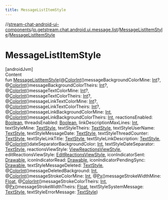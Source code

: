 ```yaml
---
title: MessageListItemStyle
---
```

//[stream-chat-android-ui-components](../../../index.md)/[io.getstream.chat.android.ui.message.list](../index.md)/[MessageListItemStyle](index.md)/[MessageListItemStyle](MessageListItemStyle.md)



# MessageListItemStyle  
[androidJvm]  
Content  
fun [MessageListItemStyle](MessageListItemStyle.md)(@[ColorInt](https://developer.android.com/reference/kotlin/androidx/annotation/ColorInt.html)()messageBackgroundColorMine: [Int](https://kotlinlang.org/api/latest/jvm/stdlib/kotlin/-int/index.html)?, @[ColorInt](https://developer.android.com/reference/kotlin/androidx/annotation/ColorInt.html)()messageBackgroundColorTheirs: [Int](https://kotlinlang.org/api/latest/jvm/stdlib/kotlin/-int/index.html)?, @[ColorInt](https://developer.android.com/reference/kotlin/androidx/annotation/ColorInt.html)()messageTextColorMine: [Int](https://kotlinlang.org/api/latest/jvm/stdlib/kotlin/-int/index.html)?, @[ColorInt](https://developer.android.com/reference/kotlin/androidx/annotation/ColorInt.html)()messageTextColorTheirs: [Int](https://kotlinlang.org/api/latest/jvm/stdlib/kotlin/-int/index.html)?, @[ColorInt](https://developer.android.com/reference/kotlin/androidx/annotation/ColorInt.html)()messageLinkTextColorMine: [Int](https://kotlinlang.org/api/latest/jvm/stdlib/kotlin/-int/index.html)?, @[ColorInt](https://developer.android.com/reference/kotlin/androidx/annotation/ColorInt.html)()messageLinkTextColorTheirs: [Int](https://kotlinlang.org/api/latest/jvm/stdlib/kotlin/-int/index.html)?, @[ColorInt](https://developer.android.com/reference/kotlin/androidx/annotation/ColorInt.html)()messageLinkBackgroundColorMine: [Int](https://kotlinlang.org/api/latest/jvm/stdlib/kotlin/-int/index.html), @[ColorInt](https://developer.android.com/reference/kotlin/androidx/annotation/ColorInt.html)()messageLinkBackgroundColorTheirs: [Int](https://kotlinlang.org/api/latest/jvm/stdlib/kotlin/-int/index.html), reactionsEnabled: [Boolean](https://kotlinlang.org/api/latest/jvm/stdlib/kotlin/-boolean/index.html), threadsEnabled: [Boolean](https://kotlinlang.org/api/latest/jvm/stdlib/kotlin/-boolean/index.html), linkDescriptionMaxLines: [Int](https://kotlinlang.org/api/latest/jvm/stdlib/kotlin/-int/index.html), textStyleMine: [TextStyle](../../io.getstream.chat.android.ui.common.style/TextStyle/index.md), textStyleTheirs: [TextStyle](../../io.getstream.chat.android.ui.common.style/TextStyle/index.md), textStyleUserName: [TextStyle](../../io.getstream.chat.android.ui.common.style/TextStyle/index.md), textStyleMessageDate: [TextStyle](../../io.getstream.chat.android.ui.common.style/TextStyle/index.md), textStyleThreadCounter: [TextStyle](../../io.getstream.chat.android.ui.common.style/TextStyle/index.md), textStyleLinkTitle: [TextStyle](../../io.getstream.chat.android.ui.common.style/TextStyle/index.md), textStyleLinkDescription: [TextStyle](../../io.getstream.chat.android.ui.common.style/TextStyle/index.md), @[ColorInt](https://developer.android.com/reference/kotlin/androidx/annotation/ColorInt.html)()dateSeparatorBackgroundColor: [Int](https://kotlinlang.org/api/latest/jvm/stdlib/kotlin/-int/index.html), textStyleDateSeparator: [TextStyle](../../io.getstream.chat.android.ui.common.style/TextStyle/index.md), reactionsViewStyle: [ViewReactionsViewStyle](../../io.getstream.chat.android.ui.message.list.reactions.view/ViewReactionsViewStyle/index.md), editReactionsViewStyle: [EditReactionsViewStyle](../../io.getstream.chat.android.ui.message.list.reactions.edit/EditReactionsViewStyle/index.md), iconIndicatorSent: [Drawable](https://developer.android.com/reference/kotlin/android/graphics/drawable/Drawable.html), iconIndicatorRead: [Drawable](https://developer.android.com/reference/kotlin/android/graphics/drawable/Drawable.html), iconIndicatorPendingSync: [Drawable](https://developer.android.com/reference/kotlin/android/graphics/drawable/Drawable.html), textStyleMessageDeleted: [TextStyle](../../io.getstream.chat.android.ui.common.style/TextStyle/index.md), @[ColorInt](https://developer.android.com/reference/kotlin/androidx/annotation/ColorInt.html)()messageDeletedBackground: [Int](https://kotlinlang.org/api/latest/jvm/stdlib/kotlin/-int/index.html), @[ColorInt](https://developer.android.com/reference/kotlin/androidx/annotation/ColorInt.html)()messageStrokeColorMine: [Int](https://kotlinlang.org/api/latest/jvm/stdlib/kotlin/-int/index.html), @[Px](https://developer.android.com/reference/kotlin/androidx/annotation/Px.html)()messageStrokeWidthMine: [Float](https://kotlinlang.org/api/latest/jvm/stdlib/kotlin/-float/index.html), @[ColorInt](https://developer.android.com/reference/kotlin/androidx/annotation/ColorInt.html)()messageStrokeColorTheirs: [Int](https://kotlinlang.org/api/latest/jvm/stdlib/kotlin/-int/index.html), @[Px](https://developer.android.com/reference/kotlin/androidx/annotation/Px.html)()messageStrokeWidthTheirs: [Float](https://kotlinlang.org/api/latest/jvm/stdlib/kotlin/-float/index.html), textStyleSystemMessage: [TextStyle](../../io.getstream.chat.android.ui.common.style/TextStyle/index.md), textStyleErrorMessage: [TextStyle](../../io.getstream.chat.android.ui.common.style/TextStyle/index.md))  



